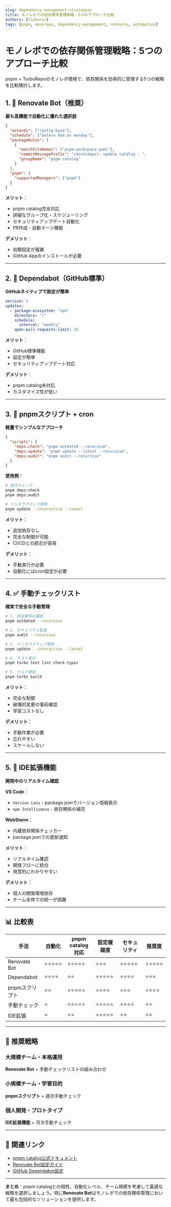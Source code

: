 ```yaml
---
slug: dependency-management-strategies
title: モノレポでの依存関係管理戦略：5つのアプローチ比較
authors: [tsukaryu]
tags: [pnpm, monorepo, dependency-management, renovate, automation]
---
```


# モノレポでの依存関係管理戦略：5つのアプローチ比較

pnpm + TurboRepoのモノレポ環境で、依存関係を効率的に管理する5つの戦略を比較検討します。

## 1. 🤖 Renovate Bot（推奨）

**最も高機能で自動化に優れた選択肢**

```json title=".github/renovate.json"
{
  "extends": ["config:base"],
  "schedule": ["before 9am on monday"],
  "packageRules": [
    {
      "matchFileNames": ["pnpm-workspace.yaml"],
      "commitMessagePrefix": "chore(deps): update catalog - ",
      "groupName": "pnpm catalog"
    }
  ],
  "pnpm": {
    "supportedManagers": ["pnpm"]
  }
}
```

**メリット**：
- pnpm catalog完全対応
- 詳細なグループ化・スケジューリング
- セキュリティアップデート自動化
- PR作成・自動マージ機能

**デメリット**：
- 初期設定が複雑
- GitHub Appのインストールが必要

---

## 2. 🔧 Dependabot（GitHub標準）

**GitHubネイティブで設定が簡単**

```yaml title=".github/dependabot.yml"
version: 2
updates:
  - package-ecosystem: "npm"
    directory: "/"
    schedule:
      interval: "weekly"
    open-pull-requests-limit: 10
```

**メリット**：
- GitHub標準機能
- 設定が簡単
- セキュリティアップデート対応

**デメリット**：
- pnpm catalog未対応
- カスタマイズ性が低い

---

## 3. 📜 pnpmスクリプト + cron

**軽量でシンプルなアプローチ**

```json title="package.json"
{
  "scripts": {
    "deps:check": "pnpm outdated --recursive",
    "deps:update": "pnpm update --latest --recursive",
    "deps:audit": "pnpm audit --recursive"
  }
}
```

**使用例**：
```bash
# 週次チェック
pnpm deps:check
pnpm deps:audit

# インタラクティブ更新
pnpm update --interactive --latest
```

**メリット**：
- 追加依存なし
- 完全な制御が可能
- CI/CDとの統合が容易

**デメリット**：
- 手動実行が必要
- 自動化にはcron設定が必要

---

## 4. ✅ 手動チェックリスト

**確実で安全な手動管理**

```bash title="週次メンテナンスチェックリスト"
# 1. 依存関係の確認
pnpm outdated --recursive

# 2. セキュリティ監査
pnpm audit --recursive

# 3. インタラクティブ更新
pnpm update --interactive --latest

# 4. テスト実行
pnpm turbo test lint check-types

# 5. ビルド確認
pnpm turbo build
```

**メリット**：
- 完全な制御
- 破壊的変更の事前確認
- 学習コストなし

**デメリット**：
- 手動作業が必要
- 忘れやすい
- スケールしない

---

## 5. 🔌 IDE拡張機能

**開発中のリアルタイム確認**

**VS Code**：
- `Version Lens` - package.jsonでバージョン情報表示
- `npm Intellisense` - 依存関係の補完

**WebStorm**：
- 内蔵依存関係チェッカー
- package.jsonでの更新通知

**メリット**：
- リアルタイム確認
- 開発フローに統合
- 視覚的にわかりやすい

**デメリット**：
- 個人の開発環境依存
- チーム全体での統一が困難

---

## 📊 比較表

| 手法 | 自動化 | pnpm catalog対応 | 設定複雑度 | セキュリティ | 推奨度 |
|------|--------|------------------|------------|-------------|--------|
| Renovate Bot | ⭐⭐⭐⭐⭐ | ⭐⭐⭐⭐⭐ | ⭐⭐⭐ | ⭐⭐⭐⭐⭐ | ⭐⭐⭐⭐⭐ |
| Dependabot | ⭐⭐⭐⭐ | ⭐⭐ | ⭐⭐⭐⭐⭐ | ⭐⭐⭐⭐ | ⭐⭐⭐ |
| pnpmスクリプト | ⭐⭐ | ⭐⭐⭐⭐⭐ | ⭐⭐⭐⭐ | ⭐⭐⭐ | ⭐⭐⭐⭐ |
| 手動チェック | ⭐ | ⭐⭐⭐⭐⭐ | ⭐⭐⭐⭐⭐ | ⭐⭐⭐⭐ | ⭐⭐ |
| IDE拡張 | ⭐ | ⭐⭐ | ⭐⭐⭐⭐⭐ | ⭐⭐ | ⭐⭐ |

---

## 🎯 推奨戦略

### 大規模チーム・本格運用
**Renovate Bot** + 手動チェックリストの組み合わせ

### 小規模チーム・学習目的
**pnpmスクリプト** + 週次手動チェック

### 個人開発・プロトタイプ
**IDE拡張機能** + 月次手動チェック

---

## 🔗 関連リンク

- [pnpm catalog公式ドキュメント](https://pnpm.io/catalogs)
- [Renovate Bot設定ガイド](https://docs.renovatebot.com/)
- [GitHub Dependabot設定](https://docs.github.com/en/code-security/dependabot)

---

**まとめ**：pnpm catalogとの相性、自動化レベル、チーム規模を考慮して最適な戦略を選択しましょう。特に**Renovate Bot**はモノレポでの依存関係管理において最も包括的なソリューションを提供します。